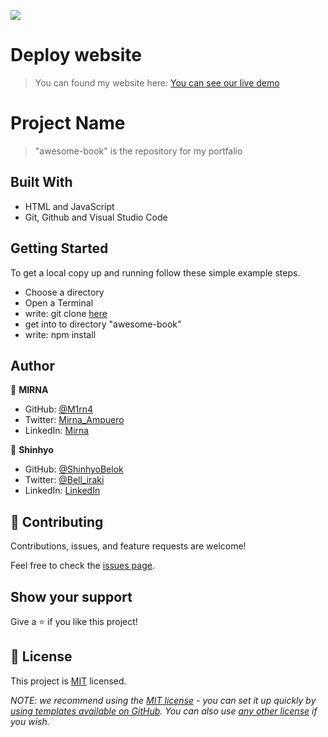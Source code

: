 ![](https://img.shields.io/badge/Microverse-blueviolet)

# Deploy website

> You can found my website here:
 [You can see our live demo](https://m1rn4.github.io/awesome-book/)

# Project Name

> "awesome-book" is the repository for my portfalio 

## Built With

- HTML and JavaScript
- Git, Github and Visual Studio Code

## Getting Started

To get a local copy up and running follow these simple example steps.

- Choose a directory
- Open a Terminal
- write: git clone [here](https://github.com/M1rn4/awesome-book.git)
- get into to directory "awesome-book"
- write: npm install

## Author

👤 **MIRNA**

- GitHub: [@M1rn4](https://github.com/M1rn4)
- Twitter: [Mirna_Ampuero](https://twitter.com/_AmpueroMirna)
- LinkedIn: [Mirna](https://www.linkedin.com/in/mirna-ampuero-caro/)

👤 **Shinhyo**

- GitHub: [@ShinhyoBelok](https://github.com/ShinhyoBelok)
- Twitter: [@Bell_iraki](https://twitter.com/Bell_iraki)
- LinkedIn: [LinkedIn](https://www.linkedin.com/in/shinhyo-belliard-okazaki-807a38249/)

## 🤝 Contributing

Contributions, issues, and feature requests are welcome!

Feel free to check the [issues page](https://github.com/M1rn4/Set-up-adn-mobile-first/issues).

## Show your support

Give a ⭐️ if you like this project!

## 📝 License

This project is [MIT](./LICENSE) licensed.

_NOTE: we recommend using the [MIT license](https://choosealicense.com/licenses/mit/) - you can set it up quickly by [using templates available on GitHub](https://docs.github.com/en/communities/setting-up-your-project-for-healthy-contributions/adding-a-license-to-a-repository). You can also use [any other license](https://choosealicense.com/licenses/) if you wish._

